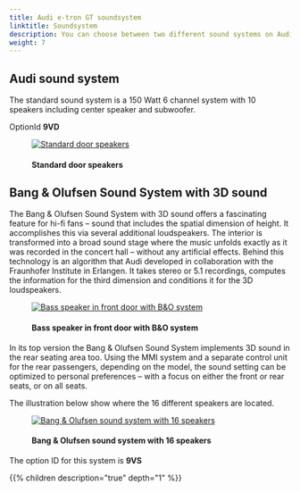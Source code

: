 ```yaml
---
title: Audi e-tron GT soundsystem
linktitle: Soundsystem
description: You can choose between two different sound systems on Audi e-tron GT and Audi RS e-tron GT 
weight: 7
---
```

<!-- markdownlint-disable MD033 -->
## Audi sound system

The standard sound system is a 150 Watt 6 channel system with 10 speakers including center speaker and subwoofer.

OptionId **9VD**
<figure>
    <a href="https://media.electrichasgoneaudi.net/multimedia/models/e-tron-gt/technology/soundsystem/standard_door_speaker.jpg">
        <img src="https://media.electrichasgoneaudi.net/multimedia/models/e-tron-gt/technology/soundsystem/standard_door_speakers.jpg"
        alt="Standard door speakers" title="Standard door speakers">
    </a>
    <figcaption><h4>Standard door speakers</h4></figcaption>
</figure>

## Bang & Olufsen Sound System with 3D sound

The Bang & Olufsen Sound System with 3D sound offers a fascinating feature for hi-fi fans – sound that includes the spatial dimension of height. It accomplishes this via several additional loudspeakers. The interior is transformed into a broad sound stage where the music unfolds exactly as it was recorded in the concert hall – without any artificial effects. Behind this technology is an algorithm that Audi developed in collaboration with the Fraunhofer Institute in Erlangen. It takes stereo or 5.1 recordings, computes the information for the third dimension and conditions it for the 3D loudspeakers.

<figure>
    <a href="https://media.electrichasgoneaudi.net/multimedia/models/e-tron-gt/technology/soundsystem/bo_door_speaker.jpg">
        <img src="https://media.electrichasgoneaudi.net/multimedia/models/e-tron-gt/technology/soundsystem/bo_door_speakers.jpg"
        alt="Bass speaker in front door with B&O system" title="Bass speaker in front door with B&O system">
    </a>
    <figcaption><h4>Bass speaker in front door with B&O system</h4></figcaption>
</figure>

In its top version the Bang & Olufsen Sound System implements 3D sound in the rear seating area too. Using the MMI system and a separate control unit for the rear passengers, depending on the model, the sound setting can be optimized to personal preferences – with a focus on either the front or rear seats, or on all seats.

The illustration below show where the 16 different speakers are located.

<figure>
    <a href="https://media.electrichasgoneaudi.net/multimedia/models/e-tron-gt/technology/soundsystem/soundsystem1.jpg">
        <img src="https://media.electrichasgoneaudi.net/multimedia/models/e-tron-gt/technology/soundsystem/soundsystem1s.jpg"
        alt="Bang & Olufsen sound system with 16 speakers" title="Bang & Olufsen sound system with 16 speakers">
    </a>
    <figcaption><h4>Bang & Olufsen sound system with 16 speakers</h4></figcaption>
</figure>

The option ID for this system is **9VS**

{{% children description="true" depth="1" %}}
